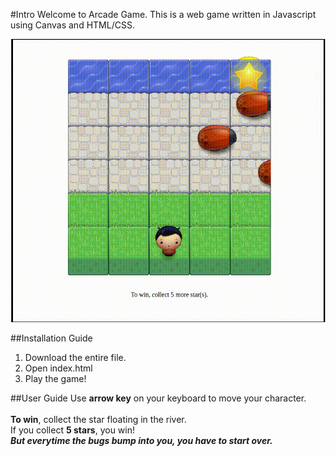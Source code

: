 #Intro
Welcome to Arcade Game.
This is a web game written in Javascript using Canvas and HTML/CSS. 

![movie-1.gif](movie-1.gif)

##Installation Guide
1. Download the entire file.
2. Open index.html
3. Play the game!

##User Guide
 Use **arrow key** on your keyboard to move your character.
 <br /><br />
 **To win**, collect the star floating in the river. <br />
 If you collect **5 stars**, you win! <br />
 _**But everytime the bugs bump into you, you have to start over.**_
